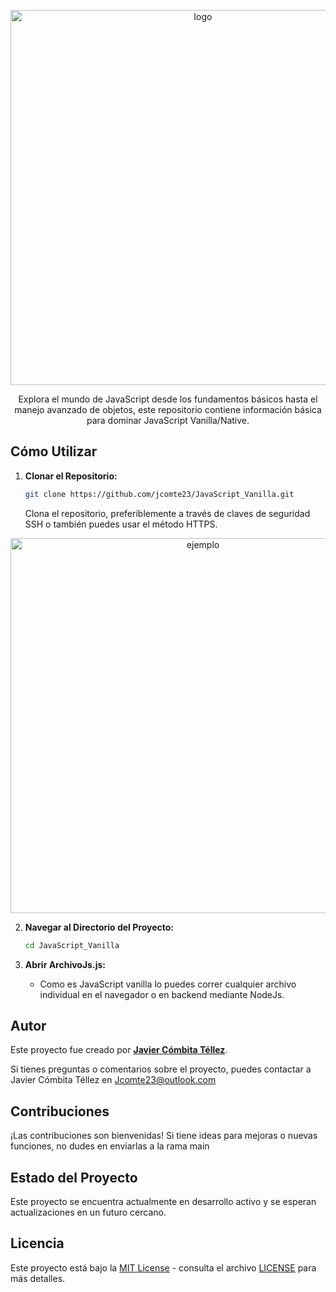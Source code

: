 <p align="center"><img src="https://kajabi-storefronts-production.kajabi-cdn.com/kajabi-storefronts-production/file-uploads/themes/2152686307/settings_images/f3578a-41de-167-b5ba-d5034efd10dc_3e68e52c-4e9b-41a5-ac2d-e5c70e99c2bb.jpg" width="600" alt="logo"></p>

<p align="center">Explora el mundo de JavaScript desde los fundamentos básicos hasta el manejo avanzado de objetos, este repositorio contiene información básica para dominar JavaScript Vanilla/Native.</p>

## Cómo Utilizar

1. **Clonar el Repositorio:**
    ```bash
    git clone https://github.com/jcomte23/JavaScript_Vanilla.git
    ```
    Clona el repositorio, preferiblemente a través de claves de seguridad SSH o también puedes usar el método HTTPS.

<p align="center"><img src="https://happygitwithr.com/img/github-https-or-ssh-url-annotated.png" width="600" alt="ejemplo"></p>

2. **Navegar al Directorio del Proyecto:**
    ```bash
    cd JavaScript_Vanilla
    ```

3. **Abrir ArchivoJs.js:**
    - Como es JavaScript vanilla lo puedes correr cualquier archivo individual en el navegador o en backend mediante NodeJs.
    
## Autor

Este proyecto fue creado por **[Javier Cómbita Téllez](https://javiercombita.com/)**. 

Si tienes preguntas o comentarios sobre el proyecto, puedes contactar a Javier Cómbita Téllez en <a href="mailto:jcomte23@outlook.com" target="_blank">Jcomte23@outlook.com</a>

## Contribuciones

¡Las contribuciones son bienvenidas! Si tiene ideas para mejoras o nuevas funciones, no dudes en enviarlas a la rama main

## Estado del Proyecto

Este proyecto se encuentra actualmente en desarrollo activo y se esperan actualizaciones en un futuro cercano.

## Licencia

Este proyecto está bajo la [MIT License](LICENSE) - consulta el archivo [LICENSE](LICENSE) para más detalles.

